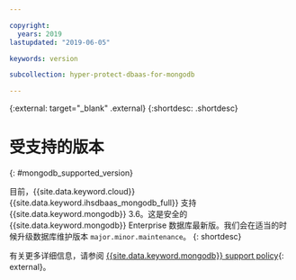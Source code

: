 ```yaml
---

copyright:
  years: 2019
lastupdated: "2019-06-05"

keywords: version

subcollection: hyper-protect-dbaas-for-mongodb

---
```


{:external: target="_blank" .external}
{:shortdesc: .shortdesc}

# 受支持的版本
{: #mongodb_supported_version}

目前，{{site.data.keyword.cloud}} {{site.data.keyword.ihsdbaas_mongodb_full}} 支持 {{site.data.keyword.mongodb}} 3.6。这是安全的 {{site.data.keyword.mongodb}} Enterprise 数据库最新版。我们会在适当的时候升级数据库维护版本 `major.minor.maintenance`。
{: shortdesc}

有关更多详细信息，请参阅 [{{site.data.keyword.mongodb}} support policy](https://www.mongodb.com/support-policy){: external}。
